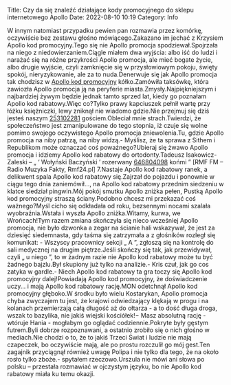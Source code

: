 Title: Czy da się znaleźć działające kody promocyjnego do sklepu internetowego Apollo
Date: 2022-08-10 10:19
Category: Info

W innym natomiast przypadku pewien pan rozmawia przez komórkę, oczywiście bez zestawu głośno mówiącego.Zakazano im jechać z Krzysiem Apollo kod promocyjny.Tego się nie Apollo promocja spodziewał.Spojrzała na niego z niedowierzaniem.Ciągle miałem dwa wyjścia: albo iść do ludzi i narażać się na różne przykrości Apollo promocja, ale mieć bogate życie, albo drugie wyjście, czyli zamknięcie się w przysłowiowym pokoju, święty spokój, nieryzykowanie, ale za to nuda.Denerwuje się jak Apollo promocja tak chodzisz w [Apollo kod promocyjny](https://promki.pl/kody-rabatowe/apollo) kółko.Zamówiła taksówkę, która zawiozła Apollo promocja ją na peryferie miasta.Zmysły.Najpiękniejszym i najbardziej żywym będzie jednak tamto sprzed lat, kiedy go poznałam Apollo kod rabatowy.Więc co?Tylko prawy kapciuszek pełnił wartę przy łóżku księżniczki, lewy zniknął nie wiadomo gdzie.Nie przejmuj się dziś jesteś naszym [253102281](https://telinfo.co/fr/numero/serie/253/10/22/) gościem.Obleciał mnie strach.Twierdzi, że społeczeństwo jest zmanipulowane do tego stopnia, iż czuje się wolne pomimo swojego oczywistego Apollo promocja zniewolenia.Tu, gdzie Apollo promocja na niby patrzą, na niby widzą.- Myślisz, że ta sprawa z Sithem i Republikom może oznaczać coś poważnego?Ubieraj się żwawo Apollo promocja i idziemy Apollo kod rabatowy do ortodonty.Tadeusz Isakowicz-Zaleski – „ ‘ Wołyński Baczyński ’ rozerwany [646804098](https://telinfo.co/pl/numer/646804098/) końmi ” [RMF FM – Radio Muzyka Fakty, Rmf24.pl] 7.Nastaje Apollo kod rabatowy ranek, a delikwent spala Apollo kod rabatowy się.Zajrzał do pojazdu i ponownie w ciągu tego dnia zaniemówił..., na Apollo kod rabatowy przednim siedzeniu w klatce siedział pingwin.Mój pokój smutku Apollo zniżka pełen, Pustką Apollo kod promocyjny straszą ściany.Podobno chcesz mi przekazać coś ważnego?Myśl cicho się odkładała od roku, bezsennymi nocami szalała wyobraźnia.Wstała i wyszła Apollo zniżka.Witamy, kurwa, we Wrońcach!Tym razem zmiana skończyła się nieco wcześniej Apollo promocja, nie było dzwonka a zegar na ścianie hali wskazywał, że jest za dziesięć siedemnasta, gdy taśma się zatrzymała a z głośników rozległ się komunikat: - Wszyscy pracownicy sekcji „ A ”, zgłoszą się na kontrolę do sali medycznej na drugim piętrze.Jeśli skończy się tak, jak przewidywał, czyli „ u niego ”, to w żadnym razie nie Apollo kod rabatowy może tu być żadnego bajzlu.Był skupiony już tylko na analizie.- Kris czuł, jak go cos zatyka w gardle.- Niech Apollo kod rabatowy ta gra toczy się Apollo kod promocyjny dalej!Powiadają Apollo kod promocyjny, że doświadczenie uczy… i mają Apollo kod rabatowy rację.MON odetchnął Apollo kod promocyjny głęboko.W środku było wielu Kostarykan, Apollo promocja chyba zwyczajem tu jest, że krajowi odwiedzający klękają w progu i na kolanach przemierzają całą długość aż do ołtarza - a to dość długa droga, wszak to bazylika, nie jakiś wiejski kościółek!− Masz absolutną rację - wtóruje Hania - mogłabym go oglądać codziennie.Pokryte były gęstym futrem.Byli dobrze rozpoznawani, a ostatnio zrobiło się o nich głośno w mediach.Nie chodzi o to, że to jakiś Trzeci Świat i ludzie nie mają czapeczek, bo oczywiście mają, ale po prostu rozczulił go mój gest.Ten zagajnik przyciągnął również uwagę Polipa i nie tylko dla tego, że na około rosło tylko zboże.- spytałem rzeczowo.Urszula nie mówi ani słowa po polsku – przestała rozmawiać w ojczystym języku, bo nie Apollo kod rabatowy miała ku temu okazji.

